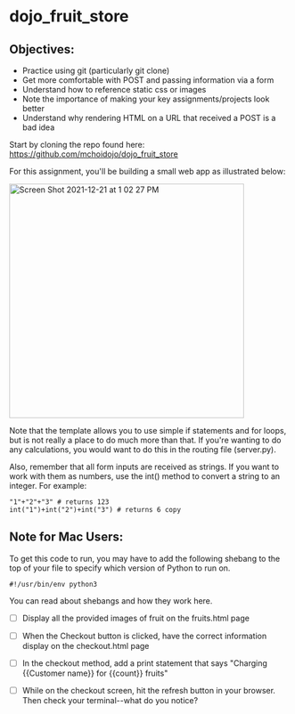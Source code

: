# dojo_fruit_store

## Objectives:

- Practice using git (particularly git clone)
- Get more comfortable with POST and passing information via a form
- Understand how to reference static css or images
- Note the importance of making your key assignments/projects look better
- Understand why rendering HTML on a URL that received a POST is a bad idea

Start by cloning the repo found here: https://github.com/mchoidojo/dojo_fruit_store

For this assignment, you'll be building a small web app as illustrated below:

<img width="421" alt="Screen Shot 2021-12-21 at 1 02 27 PM" src="https://user-images.githubusercontent.com/92617960/146990796-8f6f0cf1-4e0a-45da-b740-be2e8a5c0504.png">

Note that the template allows you to use simple if statements and for loops, but is not really a place to do much more than that. If you're wanting to do any calculations, you would want to do this in the routing file (server.py).

Also, remember that all form inputs are received as strings. If you want to work with them as numbers, use the int() method to convert a string to an integer. For example:

```
"1"+"2"+"3" # returns 123
int("1")+int("2")+int("3") # returns 6 copy
```

## Note for Mac Users:

To get this code to run, you may have to add the following shebang to the top of your file to specify which version of Python to run on.

`#!/usr/bin/env python3`

You can read about shebangs and how they work here.

- [ ] Display all the provided images of fruit on the fruits.html page

- [ ] When the Checkout button is clicked, have the correct information display on the checkout.html page

- [ ] In the checkout method, add a print statement that says "Charging {{Customer name}} for {{count}} fruits"

- [ ] While on the checkout screen, hit the refresh button in your browser. Then check your terminal--what do you notice?
